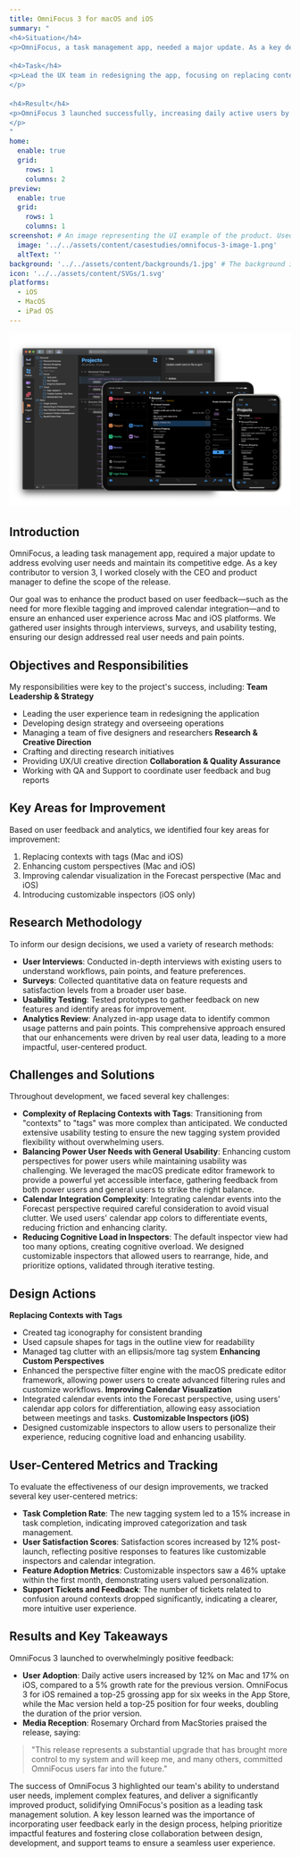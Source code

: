 ```yaml
---
title: OmniFocus 3 for macOS and iOS
summary: "
<h4>Situation</h4>
<p>OmniFocus, a task management app, needed a major update. As a key developer for version 3, I worked with the CEO and product manager to improve functionality and user experience across Mac and iOS platforms.</p>

<h4>Task</h4>
<p>Lead the UX team in redesigning the app, focusing on replacing contexts with tags, enhancing perspectives, improving calendar visualization, and making inspectors customizable on iOS.
</p>

<h4>Result</h4>  
<p>OmniFocus 3 launched successfully, increasing daily active users by 12% on Mac and 17% on iOS. It spent weeks as a top-25 grossing app in the App Store for both platforms, receiving positive feedback from users and media, solidifying its position as a leading task management solution.
</p>
"
home:
  enable: true
  grid:
    rows: 1
    columns: 2
preview:
  enable: true
  grid:
    rows: 1
    columns: 1
screenshot: # An image representing the UI example of the product. Used in preview cards
  image: '../../assets/content/casestudies/omnifocus-3-image-1.png'
  altText: ''
background: '../../assets/content/backgrounds/1.jpg' # The background image used for preview cards
icon: '../../assets/content/SVGs/1.svg'
platforms:
  - iOS
  - MacOS
  - iPad OS
---
```


![OmniFocus 3 for macOS, iPad OS, and iOS](../../assets/content/casestudies/omnifocus-3-image-1.png)

## Introduction
OmniFocus, a leading task management app, required a major update to address evolving user needs and maintain its competitive edge. As a key contributor to version 3, I worked closely with the CEO and product manager to define the scope of the release. 

Our goal was to enhance the product based on user feedback—such as the need for more flexible tagging and improved calendar integration—and to ensure an enhanced user experience across Mac and iOS platforms. We gathered user insights through interviews, surveys, and usability testing, ensuring our design addressed real user needs and pain points.
## Objectives and Responsibilities
My responsibilities were key to the project's success, including:
**Team Leadership & Strategy**
- Leading the user experience team in redesigning the application
- Developing design strategy and overseeing operations
- Managing a team of five designers and researchers
**Research & Creative Direction**
- Crafting and directing research initiatives
- Providing UX/UI creative direction
**Collaboration & Quality Assurance**
- Working with QA and Support to coordinate user feedback and bug reports
## Key Areas for Improvement
Based on user feedback and analytics, we identified four key areas for improvement:
1. Replacing contexts with tags (Mac and iOS)
2. Enhancing custom perspectives (Mac and iOS)
3. Improving calendar visualization in the Forecast perspective (Mac and iOS)
4. Introducing customizable inspectors (iOS only)
## Research Methodology
To inform our design decisions, we used a variety of research methods:
- **User Interviews**: Conducted in-depth interviews with existing users to understand workflows, pain points, and feature preferences.
- **Surveys**: Collected quantitative data on feature requests and satisfaction levels from a broader user base.
- **Usability Testing**: Tested prototypes to gather feedback on new features and identify areas for improvement.
- **Analytics Review**: Analyzed in-app usage data to identify common usage patterns and pain points.
This comprehensive approach ensured that our enhancements were driven by real user data, leading to a more impactful, user-centered product.
## Challenges and Solutions
Throughout development, we faced several key challenges:
- **Complexity of Replacing Contexts with Tags**: Transitioning from "contexts" to "tags" was more complex than anticipated. We conducted extensive usability testing to ensure the new tagging system provided flexibility without overwhelming users.
- **Balancing Power User Needs with General Usability**: Enhancing custom perspectives for power users while maintaining usability was challenging. We leveraged the macOS predicate editor framework to provide a powerful yet accessible interface, gathering feedback from both power users and general users to strike the right balance.
- **Calendar Integration Complexity**: Integrating calendar events into the Forecast perspective required careful consideration to avoid visual clutter. We used users' calendar app colors to differentiate events, reducing friction and enhancing clarity.
- **Reducing Cognitive Load in Inspectors**: The default inspector view had too many options, creating cognitive overload. We designed customizable inspectors that allowed users to rearrange, hide, and prioritize options, validated through iterative testing.
## Design Actions
**Replacing Contexts with Tags**
- Created tag iconography for consistent branding
- Used capsule shapes for tags in the outline view for readability
- Managed tag clutter with an ellipsis/more tag system
**Enhancing Custom Perspectives**
- Enhanced the perspective filter engine with the macOS predicate editor framework, allowing power users to create advanced filtering rules and customize workflows.
**Improving Calendar Visualization**
- Integrated calendar events into the Forecast perspective, using users' calendar app colors for differentiation, allowing easy association between meetings and tasks.
**Customizable Inspectors (iOS)**
- Designed customizable inspectors to allow users to personalize their experience, reducing cognitive load and enhancing usability.
## User-Centered Metrics and Tracking
To evaluate the effectiveness of our design improvements, we tracked several key user-centered metrics:
- **Task Completion Rate**: The new tagging system led to a 15% increase in task completion, indicating improved categorization and task management.
- **User Satisfaction Scores**: Satisfaction scores increased by 12% post-launch, reflecting positive responses to features like customizable inspectors and calendar integration.
- **Feature Adoption Metrics**: Customizable inspectors saw a 46% uptake within the first month, demonstrating users valued personalization.
- **Support Tickets and Feedback**: The number of tickets related to confusion around contexts dropped significantly, indicating a clearer, more intuitive user experience.
## Results and Key Takeaways
OmniFocus 3 launched to overwhelmingly positive feedback:
- **User Adoption**: Daily active users increased by 12% on Mac and 17% on iOS, compared to a 5% growth rate for the previous version. OmniFocus 3 for iOS remained a top-25 grossing app for six weeks in the App Store, while the Mac version held a top-25 position for four weeks, doubling the duration of the prior version.
- **Media Reception**: Rosemary Orchard from MacStories praised the release, saying:

> "This release represents a substantial upgrade that has brought more control to my system and will keep me, and many others, committed OmniFocus users far into the future."

The success of OmniFocus 3 highlighted our team's ability to understand user needs, implement complex features, and deliver a significantly improved product, solidifying OmniFocus's position as a leading task management solution. A key lesson learned was the importance of incorporating user feedback early in the design process, helping prioritize impactful features and fostering close collaboration between design, development, and support teams to ensure a seamless user experience.